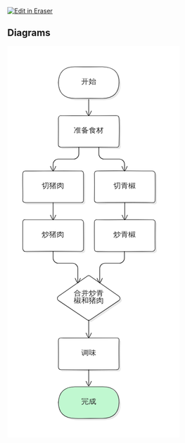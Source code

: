 <p><a target="_blank" href="https://app.eraser.io/workspace/4ZTQjXRT1KMF6u5ukuiv" id="edit-in-eraser-github-link"><img alt="Edit in Eraser" src="https://firebasestorage.googleapis.com/v0/b/second-petal-295822.appspot.com/o/images%2Fgithub%2FOpen%20in%20Eraser.svg?alt=media&amp;token=968381c8-a7e7-472a-8ed6-4a6626da5501"></a></p>




<!-- eraser-additional-content -->
## Diagrams
<!-- eraser-additional-files -->
<a href="/yyy-flowchart-1.eraserdiagram" data-element-id="1wUF_2gyIHeLm4KDsQF3Q"><img src="/.eraser/4ZTQjXRT1KMF6u5ukuiv___RM0N1w0RMzXI99CHSvbmhLZQujx2___---diagram----360cb56b39c0429e1b4dadc2849706d8.png" alt="" data-element-id="1wUF_2gyIHeLm4KDsQF3Q" /></a>
<!-- end-eraser-additional-files -->
<!-- end-eraser-additional-content -->
<!--- Eraser file: https://app.eraser.io/workspace/4ZTQjXRT1KMF6u5ukuiv --->